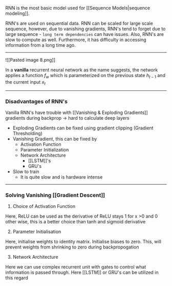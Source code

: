 RNN is the most basic model used for [[Sequence Models|sequence modeling]].

RNN's are used on sequential data. RNN can be scaled for large scale sequence, however, due to vanishing gradients, RNN's tend to forget due to large sequence - `long term dependencies` can have issues. Also, RNN's are slow to compute as well. Furthermore, it has difficulty in accessing information from a long time ago. 

---
![[Pasted image 8.png]]

In a **vanilla** recurrent neural network as the name suggests, the network applies a function $f_w$ which is parameterized on the previous state $h_{t-1}$ and the current input $x_t$  

---
### Disadvantages of RNN's

Vanilla RNN's have trouble with [[Vanishing & Exploding Gradients]] gradients during backprop -> hard to calculate deep layers
- Exploding Gradients can be fixed using gradient clipping (Gradient Thresholding)
- Vanishing Gradient, this can be fixed by 
	- Activation Function
	- Parameter Initialization
	- Network Architecture
		- [[LSTM]]'s 
		- GRU's
- Slow to train
	- It is quite slow and is hardware intense

---

### Solving Vanishing [[Gradient Descent]]  

1. Choice of Activation Function

Here, ReLU can be used as the derivative of ReLU stays 1 for x >0 and 0 other wise, this is a better choice than tanh and sigmoid derivative

2. Parameter Initialisation

Here, initialise weights to identity matrix. Initialise biases to zero. This, will prevent weights from shrinking to zero during backpropogation

3. Network Architecture

Here we can use complex recurrent unit with gates to control what information is passed through. Here [[LSTM]] or GRU's  can be utilized in this regard

